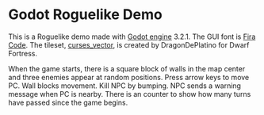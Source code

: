 # Godot Roguelike Demo

This is a Roguelike demo made with [Godot engine](https://godotengine.org/) 3.2.1. The GUI font is [Fira Code](https://github.com/tonsky/FiraCode). The tileset, [curses_vector](http://www.bay12forums.com/smf/index.php?topic=161328.0), is created by DragonDePlatino for Dwarf Fortress.

When the game starts, there is a square block of walls in the map center and three enemies appear at random positions. Press arrow keys to move PC. Wall blocks movement. Kill NPC by bumping. NPC sends a warning message when PC is nearby. There is an counter to show how many turns have passed since the game begins.
